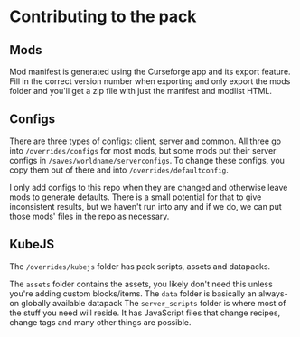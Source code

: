 # Contributing to the pack

## Mods

Mod manifest is generated using the Curseforge app and its export feature. Fill in the correct version number when exporting and only export the mods folder and you'll get a zip file with just the manifest and modlist HTML.

## Configs

There are three types of configs: client, server and common. All three go into `/overrides/configs` for most mods, but some mods put their server configs in `/saves/worldname/serverconfigs`. To change these configs, you copy them out of there and into `/overrides/defaultconfig`.

I only add configs to this repo when they are changed and otherwise leave mods to generate defaults. There is a small potential for that to give inconsistent results, but we haven't run into any and if we do, we can put those mods' files in the repo as necessary.

## KubeJS

The `/overrides/kubejs` folder has pack scripts, assets and datapacks.

The `assets` folder contains the assets, you likely don't need this unless you're adding custom blocks/items.
The `data` folder is basically an always-on globally available datapack
The `server_scripts` folder is where most of the stuff you need will reside. It has JavaScript files that change recipes, change tags and many other things are possible.
